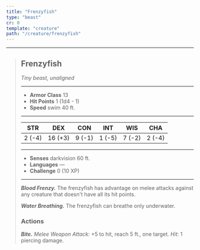 ```yaml
---
title: "Frenzyfish"
type: "beast"
cr: 0
template: "creature"
path: "/creature/frenzyfish"
---
```


___
>
> ## Frenzyfish
>*Tiny beast, unaligned*
> ___
>
> - **Armor Class** 13
> - **Hit Points** 1 (1d4 - 1)
> - **Speed** swim 40 ft.
>___
>
>|STR|DEX|CON|INT|WIS|CHA|
>|:---:|:---:|:---:|:---:|:---:|:---:|
>|2 (-4)|16 (+3)|9 (-1)|1 (-5)|7 (-2)|2 (-4)|
>___
>
> - **Senses** darkvision 60 ft.
> - **Languages** —
> - **Challenge** 0 (10 XP)
> ___
>
>
> ***Blood Frenzy.*** The frenzyfish has advantage on melee attacks against any creature that doesn't have all its hit points.
>
> ***Water Breathing.*** The frenzyfish can breathe only underwater.
>
> ### Actions
> ***Bite.*** *Melee Weapon Attack:* +5 to hit, reach 5 ft., one target. *Hit:* 1 piercing damage.
